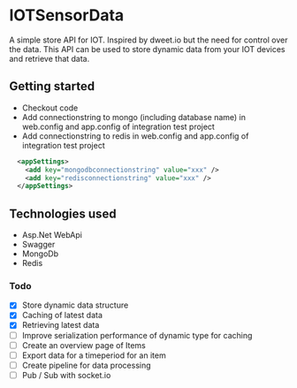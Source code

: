 # IOTSensorData

A simple store API for IOT. Inspired by dweet.io but the need for control over the data. This API can be used to store dynamic data from your IOT devices and retrieve that data.

## Getting started

- Checkout code
- Add connectionstring to mongo (including database name) in web.config and app.config of integration test project 
- Add connectionstring to redis in web.config and app.config of integration test project

```xml
  <appSettings>
	<add key="mongodbconnectionstring" value="xxx" />
	<add key="redisconnectionstring" value="xxx" />
  </appSettings>
```

## Technologies used
* Asp.Net WebApi
* Swagger
* MongoDb
* Redis

### Todo
- [x] Store dynamic data structure
- [x] Caching of latest data
- [x] Retrieving latest data
- [ ] Improve serialization performance of dynamic type for caching
- [ ] Create an overview page of Items
- [ ] Export data for a timeperiod for an item
- [ ] Create pipeline for data processing
- [ ] Pub / Sub with socket.io 
